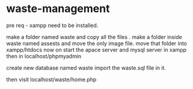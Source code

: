 # waste-management

pre req - xampp need to be installed.



make a folder named waste and copy all the files .
make a folder inside waste named assests and move the only image file.
move that folder into xampp/htdocs
now on start the apace server and mysql server in xampp
then 
in localhost/phpmyadmin

create new database named waste
import the waste.sql file in it.

then visit localhost/waste/home.php

